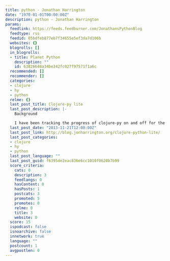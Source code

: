 ```yaml
---
title: python - Jonathan Harrington
date: "1970-01-01T00:00:00Z"
description: python - Jonathan Harrington
params:
  feedlink: https://feeds.feedburner.com/JonathansPythonBlog
  feedtype: rss
  feedid: 05bdfeb877eb7f34655e5ef3da7d106b
  websites: {}
  blogrolls: []
  in_blogrolls:
  - title: Planet Python
    description: ""
    id: 63826648a34be342fc027f97571f1a6c
  recommended: []
  recommender: []
  categories:
  - clojure
  - hy
  - python
  relme: {}
  last_post_title: Clojure-py lite
  last_post_description: |-
    Background

    I have been tracking the progress of clojure-py on and off for the past two years or so but unfortunately it has officially been dropped by its current maintainer. I know node.js and
  last_post_date: "2013-11-21T12:00:00Z"
  last_post_link: http://blog.jonharrington.org/clojure-python-lite/
  last_post_categories:
  - clojure
  - hy
  - python
  last_post_language: ""
  last_post_guid: f6395de2eac836e6cc1010f0620b7b99
  score_criteria:
    cats: 0
    description: 3
    feedlangs: 0
    hasContent: 0
    hasPosts: 1
    postcats: 3
    promoted: 5
    promotes: 0
    relme: 0
    title: 3
    website: 0
  score: 15
  ispodcast: false
  isnoarchive: false
  innetwork: true
  language: ""
  postcount: 1
  avgpostlen: 0
---
```

